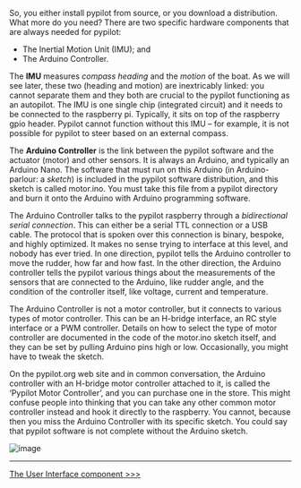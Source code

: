 So, you either install pypilot from source, or you download a distribution. What more do you need? 
There are two specific hardware components that are always needed for pypilot:
* The Inertial Motion Unit (IMU); and
* The Arduino Controller.

The **IMU** measures _compass heading_ and the _motion_ of the boat. As we will see later, these two (heading and motion) are inextricably linked: you cannot separate them and they both are crucial to the pypilot functioning as an autopilot. The IMU is one single chip (integrated circuit) and it needs to be connected to the raspberry pi. Typically, it sits on top of the raspberry gpio header. Pypilot cannot function without this IMU – for example, it is not possible for pypilot to steer based on an external compass.

The **Arduino Controller** is the link between the pypilot software and the actuator (motor) and other sensors. It is always an Arduino, and typically an Arduino Nano. The software that must run on this Arduino (in Arduino-parlour: a _sketch_) is included in the pypilot software distribution, and this sketch is called motor.ino. You must take this file from a pypilot directory and burn it onto the Arduino with Arduino programming software. 

The Arduino Controller talks to the pypilot raspberry through a _bidirectional serial connection_. This can either be a serial TTL connection or a USB cable. The protocol that is spoken over this connection is binary, bespoke, and highly optimized. It makes no sense trying to interface at this level, and nobody has ever tried. In one direction, pypilot tells the Arduino controller to move the rudder, how far and how fast. In the other direction, the Arduino controller tells the pypilot various things about the measurements of the sensors that are connected to the Arduino, like rudder angle, and the condition of the controller itself, like voltage, current and temperature.

The Arduino Controller is not a motor controller, but it connects to various types of motor controller. This can be an H-bridge interface, an RC style interface or a PWM controller. Details on how to select the type of motor controller are documented in the code of the motor.ino sketch itself, and they can be set by pulling Arduino pins high or low. Occasionally, you might have to tweak the sketch.
 
On the pypilot.org web site and in common conversation, the Arduino controller with an H-bridge motor controller attached to it, is called the ‘Pypilot Motor Controller’, and you can purchase one in the store. This might confuse people into thinking that you can take any other common motor controller instead and hook it directly to the raspberry. You cannot, because then you miss the Arduino Controller with its specific sketch. You could say that pypilot software is not complete without the Arduino sketch.

![image](https://user-images.githubusercontent.com/17980560/110975538-2b362580-8360-11eb-83a6-9a88921e6822.png)


***
[The User Interface component >>>](The-User-Interface-component.md)

